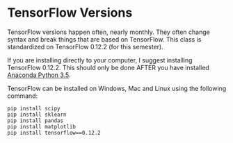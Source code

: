TensorFlow Versions
===================

TensorFlow versions happen often, nearly monthly.  They often change syntax and break things
that are based on TensorFlow.  This class is standardized on TensorFlow 0.12.2 (for this semester).

If you are installing directly to your computer, I suggest installing TensorFlow 0.12.2. 
This should only be done AFTER you have installed [Anaconda Python 3.5](https://www.continuum.io/downloads).

TensorFlow can be installed on Windows, Mac and Linux using the following command:

```
pip install scipy
pip install sklearn
pip install pandas
pip install matplotlib
pip install tensorflow==0.12.2
```